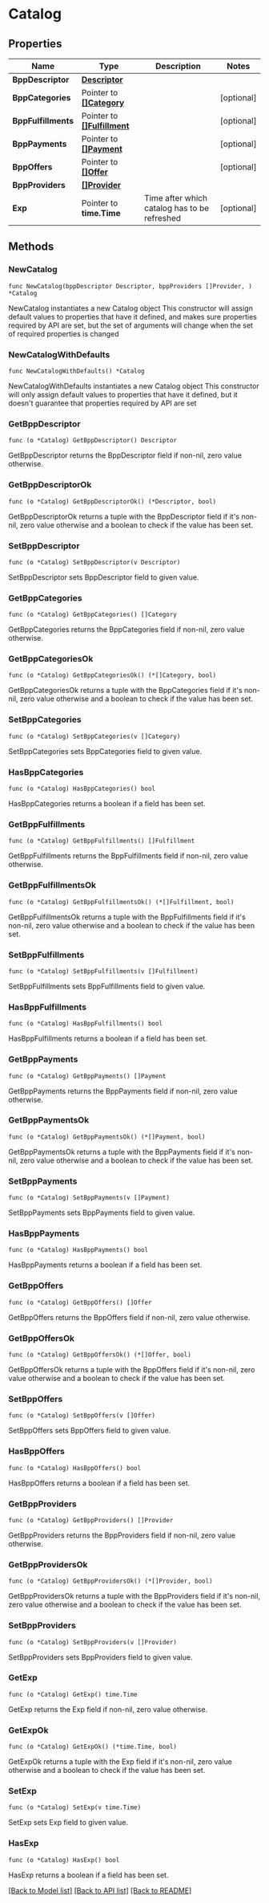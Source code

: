 # Catalog

## Properties

Name | Type | Description | Notes
------------ | ------------- | ------------- | -------------
**BppDescriptor** | [**Descriptor**](Descriptor.md) |  | 
**BppCategories** | Pointer to [**[]Category**](Category.md) |  | [optional] 
**BppFulfillments** | Pointer to [**[]Fulfillment**](Fulfillment.md) |  | [optional] 
**BppPayments** | Pointer to [**[]Payment**](Payment.md) |  | [optional] 
**BppOffers** | Pointer to [**[]Offer**](Offer.md) |  | [optional] 
**BppProviders** | [**[]Provider**](Provider.md) |  | 
**Exp** | Pointer to **time.Time** | Time after which catalog has to be refreshed | [optional] 

## Methods

### NewCatalog

`func NewCatalog(bppDescriptor Descriptor, bppProviders []Provider, ) *Catalog`

NewCatalog instantiates a new Catalog object
This constructor will assign default values to properties that have it defined,
and makes sure properties required by API are set, but the set of arguments
will change when the set of required properties is changed

### NewCatalogWithDefaults

`func NewCatalogWithDefaults() *Catalog`

NewCatalogWithDefaults instantiates a new Catalog object
This constructor will only assign default values to properties that have it defined,
but it doesn't guarantee that properties required by API are set

### GetBppDescriptor

`func (o *Catalog) GetBppDescriptor() Descriptor`

GetBppDescriptor returns the BppDescriptor field if non-nil, zero value otherwise.

### GetBppDescriptorOk

`func (o *Catalog) GetBppDescriptorOk() (*Descriptor, bool)`

GetBppDescriptorOk returns a tuple with the BppDescriptor field if it's non-nil, zero value otherwise
and a boolean to check if the value has been set.

### SetBppDescriptor

`func (o *Catalog) SetBppDescriptor(v Descriptor)`

SetBppDescriptor sets BppDescriptor field to given value.


### GetBppCategories

`func (o *Catalog) GetBppCategories() []Category`

GetBppCategories returns the BppCategories field if non-nil, zero value otherwise.

### GetBppCategoriesOk

`func (o *Catalog) GetBppCategoriesOk() (*[]Category, bool)`

GetBppCategoriesOk returns a tuple with the BppCategories field if it's non-nil, zero value otherwise
and a boolean to check if the value has been set.

### SetBppCategories

`func (o *Catalog) SetBppCategories(v []Category)`

SetBppCategories sets BppCategories field to given value.

### HasBppCategories

`func (o *Catalog) HasBppCategories() bool`

HasBppCategories returns a boolean if a field has been set.

### GetBppFulfillments

`func (o *Catalog) GetBppFulfillments() []Fulfillment`

GetBppFulfillments returns the BppFulfillments field if non-nil, zero value otherwise.

### GetBppFulfillmentsOk

`func (o *Catalog) GetBppFulfillmentsOk() (*[]Fulfillment, bool)`

GetBppFulfillmentsOk returns a tuple with the BppFulfillments field if it's non-nil, zero value otherwise
and a boolean to check if the value has been set.

### SetBppFulfillments

`func (o *Catalog) SetBppFulfillments(v []Fulfillment)`

SetBppFulfillments sets BppFulfillments field to given value.

### HasBppFulfillments

`func (o *Catalog) HasBppFulfillments() bool`

HasBppFulfillments returns a boolean if a field has been set.

### GetBppPayments

`func (o *Catalog) GetBppPayments() []Payment`

GetBppPayments returns the BppPayments field if non-nil, zero value otherwise.

### GetBppPaymentsOk

`func (o *Catalog) GetBppPaymentsOk() (*[]Payment, bool)`

GetBppPaymentsOk returns a tuple with the BppPayments field if it's non-nil, zero value otherwise
and a boolean to check if the value has been set.

### SetBppPayments

`func (o *Catalog) SetBppPayments(v []Payment)`

SetBppPayments sets BppPayments field to given value.

### HasBppPayments

`func (o *Catalog) HasBppPayments() bool`

HasBppPayments returns a boolean if a field has been set.

### GetBppOffers

`func (o *Catalog) GetBppOffers() []Offer`

GetBppOffers returns the BppOffers field if non-nil, zero value otherwise.

### GetBppOffersOk

`func (o *Catalog) GetBppOffersOk() (*[]Offer, bool)`

GetBppOffersOk returns a tuple with the BppOffers field if it's non-nil, zero value otherwise
and a boolean to check if the value has been set.

### SetBppOffers

`func (o *Catalog) SetBppOffers(v []Offer)`

SetBppOffers sets BppOffers field to given value.

### HasBppOffers

`func (o *Catalog) HasBppOffers() bool`

HasBppOffers returns a boolean if a field has been set.

### GetBppProviders

`func (o *Catalog) GetBppProviders() []Provider`

GetBppProviders returns the BppProviders field if non-nil, zero value otherwise.

### GetBppProvidersOk

`func (o *Catalog) GetBppProvidersOk() (*[]Provider, bool)`

GetBppProvidersOk returns a tuple with the BppProviders field if it's non-nil, zero value otherwise
and a boolean to check if the value has been set.

### SetBppProviders

`func (o *Catalog) SetBppProviders(v []Provider)`

SetBppProviders sets BppProviders field to given value.


### GetExp

`func (o *Catalog) GetExp() time.Time`

GetExp returns the Exp field if non-nil, zero value otherwise.

### GetExpOk

`func (o *Catalog) GetExpOk() (*time.Time, bool)`

GetExpOk returns a tuple with the Exp field if it's non-nil, zero value otherwise
and a boolean to check if the value has been set.

### SetExp

`func (o *Catalog) SetExp(v time.Time)`

SetExp sets Exp field to given value.

### HasExp

`func (o *Catalog) HasExp() bool`

HasExp returns a boolean if a field has been set.


[[Back to Model list]](../README.md#documentation-for-models) [[Back to API list]](../README.md#documentation-for-api-endpoints) [[Back to README]](../README.md)


